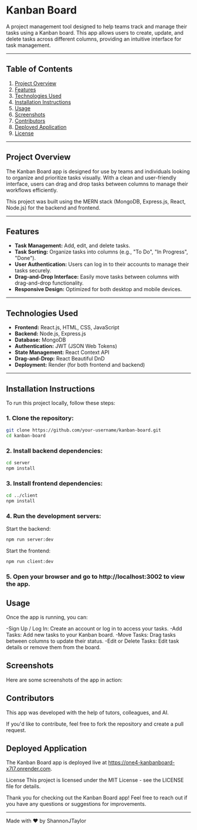 # Kanban Board

A project management tool designed to help teams track and manage their tasks using a Kanban board. This app allows users to create, update, and delete tasks across different columns, providing an intuitive interface for task management.

---

## Table of Contents

1. [Project Overview](#project-overview)
2. [Features](#features)
3. [Technologies Used](#technologies-used)
4. [Installation Instructions](#installation-instructions)
5. [Usage](#usage)
6. [Screenshots](#screenshots)
7. [Contributors](#contributors)
8. [Deployed Application](#deployed-application)
9. [License](#license)

---

## Project Overview

The Kanban Board app is designed for use by teams and individuals looking to organize and prioritize tasks visually. With a clean and user-friendly interface, users can drag and drop tasks between columns to manage their workflows efficiently.

This project was built using the MERN stack (MongoDB, Express.js, React, Node.js) for the backend and frontend.

---

## Features

- **Task Management:** Add, edit, and delete tasks.
- **Task Sorting:** Organize tasks into columns (e.g., "To Do", "In Progress", "Done").
- **User Authentication:** Users can log in to their accounts to manage their tasks securely.
- **Drag-and-Drop Interface:** Easily move tasks between columns with drag-and-drop functionality.
- **Responsive Design:** Optimized for both desktop and mobile devices.

---

## Technologies Used

- **Frontend:** React.js, HTML, CSS, JavaScript
- **Backend:** Node.js, Express.js
- **Database:** MongoDB
- **Authentication:** JWT (JSON Web Tokens)
- **State Management:** React Context API
- **Drag-and-Drop:** React Beautiful DnD
- **Deployment:** Render (for both frontend and backend)

---

## Installation Instructions

To run this project locally, follow these steps:

### 1. Clone the repository:
```bash
git clone https://github.com/your-username/kanban-board.git
cd kanban-board
```
### 2.  Install backend dependencies:
```bash
cd server
npm install
```
### 3. Install frontend dependencies:
```bash
cd ../client
npm install
```
### 4. Run the development servers:
Start the backend:
```bash
npm run server:dev
```
Start the frontend:
```bash
npm run client:dev
```
### 5. Open your browser and go to http://localhost:3002 to view the app.

## Usage
Once the app is running, you can:

-Sign Up / Log In: Create an account or log in to access your tasks.
-Add Tasks: Add new tasks to your Kanban board.
-Move Tasks: Drag tasks between columns to update their status.
-Edit or Delete Tasks: Edit task details or remove them from the board.

## Screenshots
Here are some screenshots of the app in action:


## Contributors
This app was developed with the help of tutors, colleagues, and AI.

If you'd like to contribute, feel free to fork the repository and create a pull request.

## Deployed Application
The Kanban Board app is deployed live at https://one4-kanbanboard-x7l7.onrender.com.

License
This project is licensed under the MIT License - see the LICENSE file for details.


Thank you for checking out the Kanban Board app! Feel free to reach out if you have any questions or suggestions for improvements.
___
Made with ❤️ by ShannonJTaylor